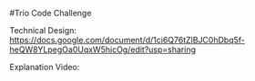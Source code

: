 #Trio Code Challenge

Technical Design:
https://docs.google.com/document/d/1ci6Q76tZlBJC0hDbq5f-heQW8YLpegOa0UqxW5hicOg/edit?usp=sharing

Explanation Video:
